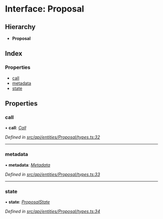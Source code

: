 # Interface: Proposal

## Hierarchy

* **Proposal**

## Index

### Properties

* [call](api_entities_proposal.proposal-1.md#call)
* [metadata](api_entities_proposal.proposal-1.md#metadata)
* [state](api_entities_proposal.proposal-1.md#state)

## Properties

###  call

• **call**: *[Call](api_entities_proposal.call.md)*

*Defined in [src/api/entities/Proposal/types.ts:32](https://github.com/PolymathNetwork/polymesh-sdk/blob/d7c2770/src/api/entities/Proposal/types.ts#L32)*

___

###  metadata

• **metadata**: *[Metadata](api_entities_proposal.metadata.md)*

*Defined in [src/api/entities/Proposal/types.ts:33](https://github.com/PolymathNetwork/polymesh-sdk/blob/d7c2770/src/api/entities/Proposal/types.ts#L33)*

___

###  state

• **state**: *[ProposalState](../modules/api_entities_proposal.md#proposalstate)*

*Defined in [src/api/entities/Proposal/types.ts:34](https://github.com/PolymathNetwork/polymesh-sdk/blob/d7c2770/src/api/entities/Proposal/types.ts#L34)*
